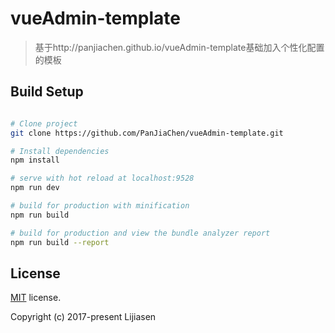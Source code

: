 # vueAdmin-template

> 基于http://panjiachen.github.io/vueAdmin-template基础加入个性化配置的模板

## Build Setup

``` bash

# Clone project
git clone https://github.com/PanJiaChen/vueAdmin-template.git

# Install dependencies
npm install

# serve with hot reload at localhost:9528
npm run dev

# build for production with minification
npm run build

# build for production and view the bundle analyzer report
npm run build --report
```

## License
[MIT](https://github.com/PanJiaChen/vueAdmin-template/blob/master/LICENSE) license.

Copyright (c) 2017-present Lijiasen
